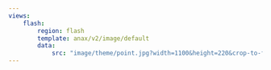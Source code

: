 ```yaml
---
views:
    flash:
        region: flash
        template: anax/v2/image/default
        data:
            src: "image/theme/point.jpg?width=1100&height=220&crop-to-fit&area=0,0,10,0"
---
```

